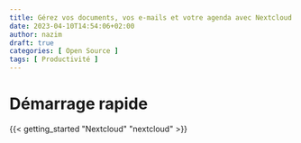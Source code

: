 ```yaml
---
title: Gérez vos documents, vos e-mails et votre agenda avec Nextcloud
date: 2023-04-10T14:54:06+02:00
author: nazim
draft: true
categories: [ Open Source ]
tags: [ Productivité ]
---
```



# Démarrage rapide

{{< getting_started "Nextcloud" "nextcloud" >}}
